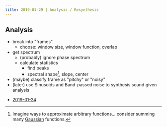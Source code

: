 ```yaml
---
title: 2019-01-29 | Analysis / Resynthesis
---
```


## Analysis

- break into "frames"
  + choose: window size, window function, overlap
- get spectrum
  + (probably) ignore phase spectrum
  + calculate statistics
    * find peaks
    + spectral shape[^shape], slope, center
- (maybe) classify frame as "pitchy" or "noisy"
- (later) use Sinusoids and Band-passed noise to synthesis sound given analysis

[^shape]: Imagine ways to approximate arbitrary functions... consider summing many [Gaussian] functions.

[Gaussian]: https://en.wikipedia.org/wiki/Gaussian_function


[Physics-Based Sound Synthesis for Games and Interactive Systems]: https://www.kadenze.com/courses/physics-based-sound-synthesis-for-games-and-interactive-systems/info

- [2019-01-24](2019-01-24.html)
